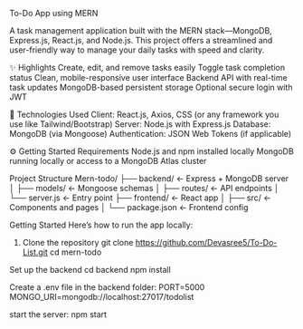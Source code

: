 To-Do App using MERN

A task management application built with the MERN stack—MongoDB, Express.js, React.js, and Node.js. This project offers a streamlined and user-friendly way to manage your daily tasks with speed and clarity.

✨ Highlights
Create, edit, and remove tasks easily
Toggle task completion status
Clean, mobile-responsive user interface
Backend API with real-time task updates
MongoDB-based persistent storage
Optional secure login with JWT

🧰 Technologies Used
Client: React.js, Axios, CSS (or any framework you use like Tailwind/Bootstrap)
Server: Node.js with Express.js
Database: MongoDB (via Mongoose)
Authentication: JSON Web Tokens (if applicable)

⚙ Getting Started
Requirements
Node.js and npm installed locally
MongoDB running locally or access to a MongoDB Atlas cluster

Project Structure
Mern-todo/ ├── backend/ ← Express + MongoDB server │ ├── models/ ← Mongoose schemas │ ├── routes/ ← API endpoints │ └── server.js ← Entry point ├── frontend/ ← React app │ ├── src/ ← Components and pages │ └── package.json ← Frontend config

Getting Started
Here’s how to run the app locally:

1. Clone the repository
git clone https://github.com/Devasree5/To-Do-List.git
cd mern-todo

Set up the backend
cd backend
npm install


Create a .env file in the backend folder:
PORT=5000
MONGO_URI=mongodb://localhost:27017/todolist

start the server:
npm start

